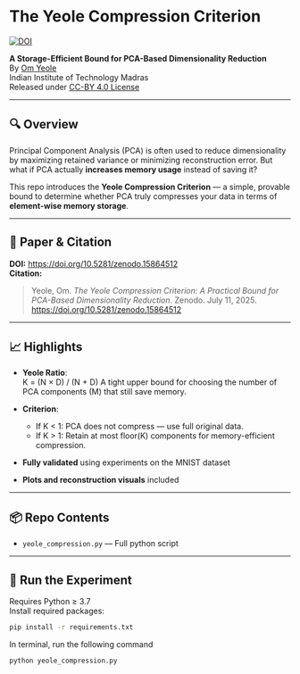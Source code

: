 # The Yeole Compression Criterion

[![DOI](https://zenodo.org/badge/DOI/10.5281/zenodo.15864512.svg)](https://doi.org/10.5281/zenodo.17069750)

**A Storage-Efficient Bound for PCA-Based Dimensionality Reduction**  
By [Om Yeole](https://orcid.org/0009-0001-9061-9725)  
Indian Institute of Technology Madras  
Released under [CC-BY 4.0 License](https://creativecommons.org/licenses/by/4.0/)

---

## 🔍 Overview

Principal Component Analysis (PCA) is often used to reduce dimensionality by maximizing retained variance or minimizing reconstruction error. But what if PCA actually **increases memory usage** instead of saving it?

This repo introduces the **Yeole Compression Criterion** — a simple, provable bound to determine whether PCA truly compresses your data in terms of **element-wise memory storage**.

---

## 📄 Paper & Citation

**DOI:** https://doi.org/10.5281/zenodo.15864512  
**Citation:**

> Yeole, Om. *The Yeole Compression Criterion: A Practical Bound for PCA-Based Dimensionality Reduction*. Zenodo. July 11, 2025. https://doi.org/10.5281/zenodo.15864512

---

## 📈 Highlights

- **Yeole Ratio**:  
  K = (N × D) / (N + D)
  A tight upper bound for choosing the number of PCA components (M) that still save memory.

- **Criterion**:  
  - If K < 1: PCA does not compress — use full original data.  
  - If K > 1: Retain at most floor(K) components for memory-efficient compression.

- **Fully validated** using experiments on the MNIST dataset  
- **Plots and reconstruction visuals** included

---

## 📦 Repo Contents

- `yeole_compression.py` — Full python script
  
---

## 🧪 Run the Experiment

Requires Python ≥ 3.7  
Install required packages:

```bash
pip install -r requirements.txt
```

In terminal, run the following command

```bash
python yeole_compression.py
```
